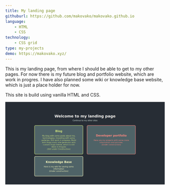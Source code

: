 ```yaml
---
title: My landing page
githuburl: https://github.com/makovako/makovako.github.io
language:
    - HTML
    - CSS
technology:
    - CSS grid
type: my-projects
demo: https://makovako.xyz/
---
```


This is my landing page, from where I should be able to get to my other pages. For now there is my future blog and portfolio website, which are work in progres. I have also planned some wiki or knowledge base website, which is just a place holder for now.

This site is build using vanilla HTML and CSS.

![Landing-page-screenshot](landing-page-screenshot.png)